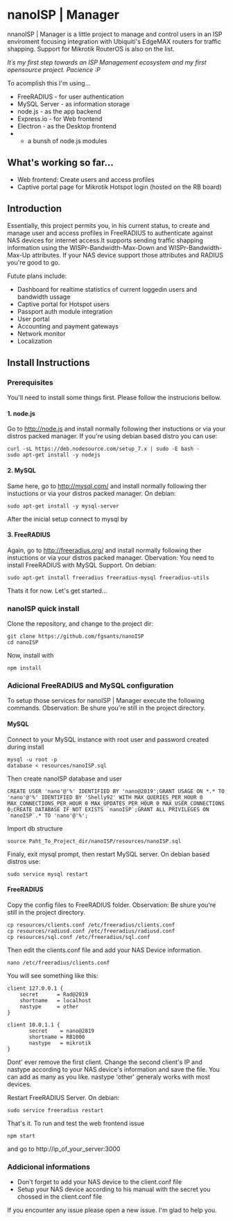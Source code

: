 # nanoISP | Manager
nnanoISP | Manager is a little project to manage and control users in an ISP enviroment focusing integration with Ubiquiti's EdgeMAX routers for traffic shapping. Support for Mikrotik RouterOS is also on the list. 

_It´s my first step towards an ISP Management ecosystem and my first opensource project. Pacience :P_

To acomplish this I'm using...
  * FreeRADIUS - for user authentication
  * MySQL Server - as information storage
  * node.js - as the app backend
  * Express.io - for Web frontend
  * Electron - as the Desktop frontend
  * + a bunsh of node.js modules


## What's working so far...

* Web frontend:
  Create users and access profiles
* Captive portal page for Mikrotik Hotspot login (hosted on the RB board)


## Introduction

Essentially, this project permits you, in his current status, to create and manage user and access profiles in FreeRADIUS to authenticate against NAS devices for internet access.It supports sending traffic shapping information using the WISPr-Bandwidth-Max-Down and WISPr-Bandwidth-Max-Up attributes. If your NAS device support those attributes and RADIUS you're good to go.

Futute plans include:
* Dashboard for realtime statistics of current loggedin users and bandwidth ussage
* Captive portal for Hotspot users
* Passport auth module integration
* User portal
* Accounting and payment gateways
* Network monitor
* Localization


## Install Instructions

### Prerequisites

You'll need to install some things first. Please follow the instrucions bellow.

#### 1. node.js
Go to http://node.js and install normally following ther instuctions or via your distros packed manager.
If you're using debian based distro you can use:
```
curl -sL https://deb.nodesource.com/setup_7.x | sudo -E bash -
sudo apt-get install -y nodejs
```

#### 2. MySQL
Same here, go to http://mysql.com/ and install normally following ther instuctions or via your distros packed manager.
On debian:
```
sudo apt-get install -y mysql-server
```
After the inicial setup connect to mysql by

#### 3. FreeRADIUS
Again, go to http://freeradius.org/ and install normally following ther instuctions or via your distros packed manager.
Obervation: You need to install FreeRADIUS with MySQL Support.
On debian:
```
sudo apt-get install freeradius freeradius-mysql freeradius-utils
```

Thats it for now. Let's get started...

### nanoISP quick install

Clone the repository, and change to the project dir:
```
git clone https://github.com/fgsants/nanoISP
cd nanoISP
```
Now, install with
```
npm install
```

### Adicional FreeRADIUS and MySQL configuration

To setup those services for nanoISP | Manager execute the following commands.
Observation: Be shure you're still in the project directory.

#### MySQL
Connect to your MySQL instance with root user and password created during install 
```
mysql -u root -p 
database < resources/nanoISP.sql
```
Then create nanoISP database and user
```
CREATE USER 'nano'@'%' IDENTIFIED BY 'nano@2019';GRANT USAGE ON *.* TO 'nano'@'%' IDENTIFIED BY 'Shelly92' WITH MAX_QUERIES_PER_HOUR 0 MAX_CONNECTIONS_PER_HOUR 0 MAX_UPDATES_PER_HOUR 0 MAX_USER_CONNECTIONS 0;CREATE DATABASE IF NOT EXISTS `nanoISP`;GRANT ALL PRIVILEGES ON `nanoISP`.* TO 'nano'@'%';
```
Import db structure
```
source Paht_To_Project_dir/nanoISP/resources/nanoISP.sql
```
Finaly, exit mysql prompt,  then restart MySQL server. On debian based distros use:
```
sudo service mysql restart
```

#### FreeRADIUS
Copy the config files to FreeRADIUS folder.
Observation: Be shure you're still in the project directory.
```
cp resources/clients.conf /etc/freeradius/clients.conf
cp resources/radiusd.conf /etc/freeradius/radiusd.conf
cp resources/sql.conf /etc/freeradius/sql.conf
```
Then edit the clients.conf file and add your NAS Device information.
```
nano /etc/freeradius/clients.conf
```
You will see something like this:
```
client 127.0.0.1 {
	secret		= Rad@2019
    shortname   = localhost
	nastype     = other	
}

client 10.0.1.1 {
       secret    = nano@2019
       shortname = RB1000
       nastype   = mikrotik
}
```
Dont' ever remove the first client. Change the second client's IP and nastype according to your NAS device's information and save the file. You can add as many as you like. nastype 'other' generaly works with most devices.

Restart FreeRADIUS Server. On debian:
```
sudo service freeradius restart
```

That's it. To run and test the web frontend issue
```
npm start
```
and go to http://ip_of_your_server:3000

### Addicional informations

* Don't forget to add your NAS device to the client.conf file
* Setup your NAS device according to his manual with the secret you chossed in the client.conf file

If you encounter any issue please open a new issue. I'm glad to help you.
